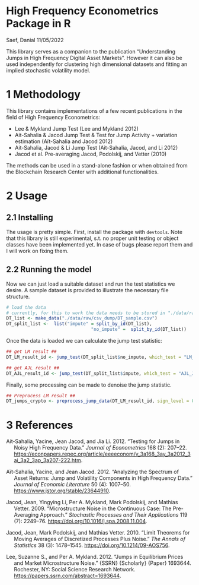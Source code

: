 High Frequency Econometrics Package in R
================
Saef, Danial
11/05/2022

This library serves as a companion to the publication “Understanding
Jumps in High Frequency Digital Asset Markets”. However it can also be
used independently for clustering high dimensional datasets and fitting
an implied stochastic volatility model.

# 1 Methodology

This library contains implementations of a few recent publications in
the field of High Frequency Econometrics:

-   Lee & Mykland Jump Test (Lee and Mykland 2012)
-   Ait-Sahalia & Jacod Jump Test & Test for Jump Activity + variation
    estimation (Aït-Sahalia and Jacod 2012)
-   Ait-Sahalia, Jacod & Li Jump Test (Ait-Sahalia, Jacod, and Li 2012)
-   Jacod et al. Pre-averaging Jacod, Podolskij, and Vetter (2010)

The methods can be used in a stand-alone fashion or when obtained from
the Blockchain Research Center with additional functionalities.

# 2 Usage

## 2.1 Installing

The usage is pretty simple. First, install the package with `devtools`.
Note that this library is still experimental, s.t. no proper unit
testing or object classes have been implemented yet. In case of bugs
please report them and I will work on fixing them.

## 2.2 Running the model

Now we can just load a suitable dataset and run the test statistics we
desire. A sample dataset is provided to illustrate the necessary file
structure.

``` r
# load the data
# currently, for this to work the data needs to be stored in "./data/raw/csv_dump/"
DT_list <- make_data("./data/raw/csv_dump/DT_sample.csv")
DT_split_list <-  list("impute" = split_by_id(DT_list),
                                "no_impute" =  split_by_id(DT_list))
```

Once the data is loaded we can calculate the jump test statistic:

``` r
## get LM result ##
DT_LM_result_id <- jump_test(DT_split_list$no_impute, which_test = "LM_JumpTest")

## get AJL result ##
DT_AJL_result_id <- jump_test(DT_split_list$impute, which_test = "AJL_JumpTest")
```

Finally, some processing can be made to denoise the jump statistic.

``` r
## Preprocess LM result ##
DT_jumps_crypto <- preprocess_jump_data(DT_LM_result_id, sign_level = 0.01)
```

# 3 References

<div id="refs" class="references csl-bib-body hanging-indent">

<div id="ref-ait-sahalia_testing_2012" class="csl-entry">

Ait-Sahalia, Yacine, Jean Jacod, and Jia Li. 2012. “Testing for Jumps in
Noisy High Frequency Data.” *Journal of Econometrics* 168 (2): 207–22.
<https://econpapers.repec.org/article/eeeeconom/v_3a168_3ay_3a2012_3ai_3a2_3ap_3a207-222.htm>.

</div>

<div id="ref-ait-sahalia_analyzing_2012" class="csl-entry">

Aït-Sahalia, Yacine, and Jean Jacod. 2012. “Analyzing the Spectrum of
Asset Returns: Jump and Volatility Components in High Frequency Data.”
*Journal of Economic Literature* 50 (4): 1007–50.
<https://www.jstor.org/stable/23644910>.

</div>

<div id="ref-jacod_microstructure_2009" class="csl-entry">

Jacod, Jean, Yingying Li, Per A. Mykland, Mark Podolskij, and Mathias
Vetter. 2009. “Microstructure Noise in the Continuous Case: The
Pre-Averaging Approach.” *Stochastic Processes and Their Applications*
119 (7): 2249–76. <https://doi.org/10.1016/j.spa.2008.11.004>.

</div>

<div id="ref-jacod_limit_2010" class="csl-entry">

Jacod, Jean, Mark Podolskij, and Mathias Vetter. 2010. “Limit Theorems
for Moving Averages of Discretized Processes Plus Noise.” *The Annals of
Statistics* 38 (3): 1478–1545. <https://doi.org/10.1214/09-AOS756>.

</div>

<div id="ref-lee_jumps_2012" class="csl-entry">

Lee, Suzanne S., and Per A. Mykland. 2012. “Jumps in Equilibrium Prices
and Market Microstructure Noise.” {SSRN} {Scholarly} {Paper} 1693644.
Rochester, NY: Social Science Research Network.
<https://papers.ssrn.com/abstract=1693644>.

</div>

</div>
